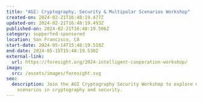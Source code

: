 ```yaml
---
title: "AGI: Cryptography, Security & Multipolar Scenarios Workshop"
created-on: 2024-02-21T16:48:19.477Z
updated-on: 2024-02-21T16:48:19.493Z
published-on: 2024-02-21T16:48:19.506Z
category: supported-sponsored
location: San Francisco, CA
start-date: 2024-05-14T15:48:19.518Z
end-date: 2024-05-15T15:48:19.530Z
external-link:
  url: https://foresight.org/2024-intelligent-cooperation-workshop/
image:
  src: /assets/images/foresight.svg
seo:
  description: Join the AGI Cryptography Security Workshop to explore multipolar
    scenarios in cryptography and security.
---
```

